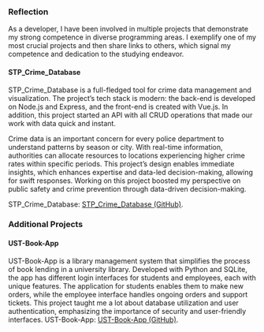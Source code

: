 ### Reflection

As a developer, I have been involved in multiple projects that demonstrate my strong competence in diverse programming areas. I exemplify one of my most crucial projects and then share links to others, which signal my competence and dedication to the studying endeavor.

#### STP_Crime_Database

STP_Crime_Database is a full-fledged tool for crime data management and visualization. The project’s tech stack is modern: the back-end is developed on Node.js and Express, and the front-end is created with Vue.js. In addition, this project started an API with all CRUD operations that made our work with data quick and instant.

Crime data is an important concern for every police department to understand patterns by season or city. With real-time information, authorities can allocate resources to locations experiencing higher crime rates within specific periods. This project’s design enables immediate insights, which enhances expertise and data-led decision-making, allowing for swift responses. Working on this project boosted my perspective on public safety and crime prevention through data-driven decision-making.

STP_Crime_Database: [STP_Crime_Database (GitHub)](https://github.com/gcabdu/STP_Crime_Database).

### Additional Projects

#### UST-Book-App

UST-Book-App is a library management system that simplifies the process of book lending in a university library. Developed with Python and SQLite, the app has different login interfaces for students and employees, each with unique features. The application for students enables them to make new orders, while the employee interface handles ongoing orders and support tickets. This project taught me a lot about database utilization and user authentication, emphasizing the importance of security and user-friendly interfaces.
UST-Book-App: [UST-Book-App (GitHub)](https://github.com/gcabdu/UST-Book-App).

